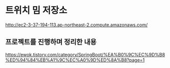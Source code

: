 # 트위치 밈 저장소
http://ec2-3-37-194-113.ap-northeast-2.compute.amazonaws.com/

## 프로젝트를 진행하며 정리한 내용
https://ewok.tistory.com/category/SpringBoot/%EA%B0%9C%EC%9D%B8%ED%94%84%EB%A1%9C%EC%A0%9D%ED%8A%B8?page=1
